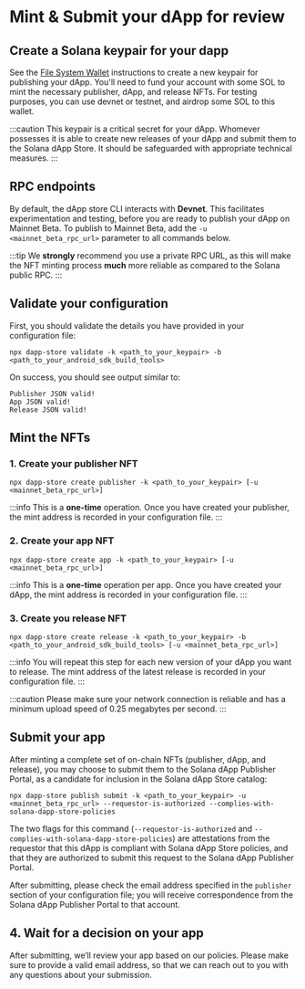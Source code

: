 
# Mint & Submit your dApp for review

## Create a Solana keypair for your dapp

See the [File System Wallet](https://docs.solana.com/wallet-guide/file-system-wallet) instructions to create a new keypair for publishing your dApp. You'll need to fund your account with some SOL to mint the necessary publisher, dApp, and release NFTs. For testing purposes, you can use devnet or testnet, and airdrop some SOL to this wallet.

:::caution
This keypair is a critical secret for your dApp. Whomever possesses it is able to create new releases of your dApp and submit them to the Solana dApp Store. It should be safeguarded with appropriate technical measures.
:::

## RPC endpoints

By default, the dApp store CLI interacts with **Devnet**. This facilitates experimentation and testing, before you are ready to publish your dApp on Mainnet Beta. To publish to Mainnet Beta, add the `-u <mainnet_beta_rpc_url>` parameter to all commands below.

:::tip
We **strongly** recommend you use a private RPC URL, as this will make the NFT minting process **much** more reliable as compared to the Solana public RPC.
:::

## Validate your configuration

First, you should validate the details you have provided in your configuration file:

```shell
npx dapp-store validate -k <path_to_your_keypair> -b <path_to_your_android_sdk_build_tools>
```

On success, you should see output similar to:

```shell
Publisher JSON valid!
App JSON valid!
Release JSON valid!
```

## Mint the NFTs

### 1. Create your publisher NFT

```shell
npx dapp-store create publisher -k <path_to_your_keypair> [-u <mainnet_beta_rpc_url>]
```

:::info
This is a **one-time** operation. Once you have created your publisher, the mint address is recorded in your configuration file.
:::

### 2. Create your app NFT

```shell
npx dapp-store create app -k <path_to_your_keypair> [-u <mainnet_beta_rpc_url>]
```

:::info
This is a **one-time** operation per app. Once you have created your dApp, the mint address is recorded in your configuration file.
:::

### 3. Create you release NFT

```shell
npx dapp-store create release -k <path_to_your_keypair> -b <path_to_your_android_sdk_build_tools> [-u <mainnet_beta_rpc_url>]
```

:::info
You will repeat this step for each new version of your dApp you want to release. The mint address of the latest release is recorded in your configuration file.
:::

:::caution
Please make sure your network connection is reliable and has a minimum upload speed of 0.25 megabytes per second.
:::

## Submit your app

After minting a complete set of on-chain NFTs (publisher, dApp, and release), you may choose to submit them to the Solana dApp Publisher Portal, as a candidate for inclusion in the Solana dApp Store catalog:

```shell
npx dapp-store publish submit -k <path_to_your_keypair> -u <mainnet_beta_rpc_url> --requestor-is-authorized --complies-with-solana-dapp-store-policies
```

The two flags for this command (`--requestor-is-authorized` and `--complies-with-solana-dapp-store-policies`) are attestations from the requestor that this dApp is compliant with Solana dApp Store policies, and that they are authorized to submit this request to the Solana dApp Publisher Portal.

After submitting, please check the email address specified in the `publisher` section of your configuration file; you will receive correspondence from the Solana dApp Publisher Portal to that account.


## 4. Wait for a decision on your app

After submitting, we’ll review your app based on our policies. Please make sure to provide a valid email address, so that we can reach out to you with any questions about your submission.

